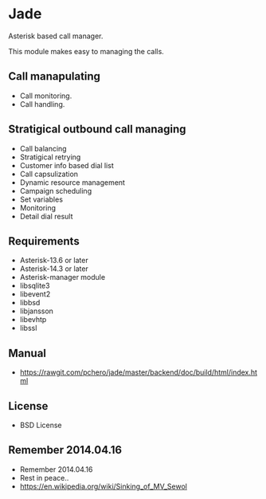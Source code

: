 Jade
====
Asterisk based call manager.

This module makes easy to managing the calls.

## Call manapulating
* Call monitoring.
* Call handling.

## Stratigical outbound call managing
* Call balancing
* Stratigical retrying
* Customer info based dial list
* Call capsulization
* Dynamic resource management
* Campaign scheduling
* Set variables
* Monitoring
* Detail dial result

## Requirements
* Asterisk-13.6 or later
* Asterisk-14.3 or later
* Asterisk-manager module
* libsqlite3
* libevent2
* libbsd
* libjansson
* libevhtp
* libssl

## Manual
* https://rawgit.com/pchero/jade/master/backend/doc/build/html/index.html

## License
* BSD License

## Remember 2014.04.16
* Remember 2014.04.16
* Rest in peace..
* https://en.wikipedia.org/wiki/Sinking_of_MV_Sewol
